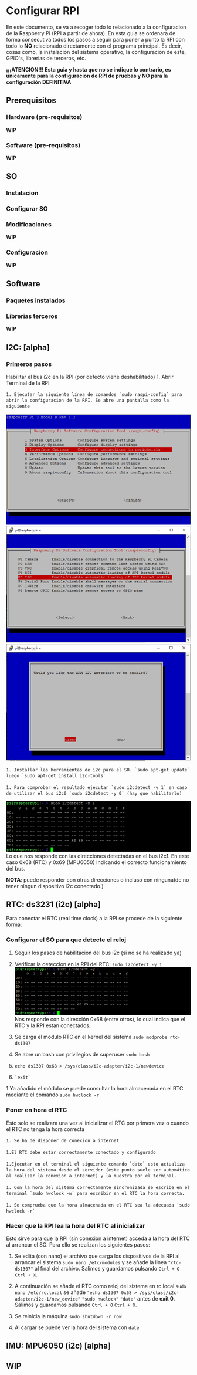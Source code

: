 # Configurar RPI
En este documento, se va a recoger todo lo relacionado a la configuracion de la Raspberry Pi (RPI a partir de ahora). En esta guia se ordenara de forma consecutiva todos los pasos a seguir para poner a punto la RPI con todo lo **NO** relacionado directamente con el programa principal.
Es decir, cosas como, la instalacion del sistema operativo, la configuracion de este, GPIO's, librerias de terceros, etc.

**¡¡¡ATENCION!!! Esta guia y hasta que no se indique lo contrario, es únicamente para la configuracion de RPI de pruebas y NO para la configuración DEFINITIVA**

## Prerequisitos

  ### Hardware (pre-requisitos)  
  
**WIP**
    
  ### Software (pre-requisitos)
  
**WIP**
  
## SO

  ### Instalacion
  ### Configurar SO
  ### Modificaciones
  
**WIP**
    
  ### Configuracion
  
**WIP**

## Software

  ### Paquetes instalados
  ### Librerias terceros
**WIP**  

## I2C: [alpha]
  ### Primeros pasos
  Habilitar el bus i2c en la RPI (por defecto viene deshabilitado)
    1. Abrir Terminal de la RPI
    
    1. Ejecutar la siguiente línea de comandos `sudo raspi-config` para abrir la configuracion de la RPI. Se abre una pantalla como la siguiente
![Raspi-Config](/_Dump_Files/img/RASPICONFIG.PNG)
![I2C](/_Dump_Files/img/RASPICONFIG-I2C.PNG)
![I2C-ENA](/_Dump_Files/img/RASPICONFIG-I2C-ENA.PNG)        
   
    1. Installar las herramientas de i2c para el SO. `sudo apt-get update` luego `sudo apt-get install i2c-tools`
    
    1. Para comprobar el resultado ejecutar `sudo i2cdetect -y 1` en caso de utilizar el bus i2c0 `sudo i2cdetect -y 0` (hay que habilitarlo) 
![Addresses](/_Dump_Files/img/i2cdetect-example.PNG)
Lo que nos responde con las direcciones detectadas en el bus i2c1. En este caso 0x68 (RTC) y 0x69 (MPU6050)
Indicando el correcto funcionamiento del bus. 

**NOTA**: puede responder con otras direcciones o incluso con ninguna(de no tener ningun dispositivo i2c conectado.)

## RTC: ds3231 (i2c) [alpha]
  Para conectar el RTC (real time clock) a la RPI se procede de la siguiente forma:
  ### Configurar el SO para que detecte el reloj
   
   1. Seguir los pasos de habilitacion del bus i2c (si no se ha realizado ya)
    
   1. Verificar la deteccion en la RPI del RTC:
        `sudo i2cdetect -y 1`
![Addresses](/_Dump_Files/img/i2cdetect-example.PNG)
      Nos responde con la dirección 0x68 (entre otros), lo cual indica que el RTC y la RPI estan conectados.
   1. Se carga el modulo RTC en el kernel del sistema
    `sudo modprobe rtc-ds1307`
    
   1. Se abre un bash con privilegios de superuser
    `sudo bash`
    
   1. `echo ds1307 0x68 > /sys/class/i2c-adapter/i2c-1/newdevice`
   
   1.     `exit`
        
   1 Ya añadido el módulo se puede consultar la hora almacenada en el RTC mediante el comando 
    `sudo hwclock -r`
  
  ### Poner en hora el RTC
  Esto solo se realizara una vez al inicializar el RTC por primera vez o cuando el RTC no tenga la hora correcta
    
    1. Se ha de disponer de conexion a internet
    
    1.El RTC debe estar correctamente conectado y configurado
    
    1.Ejecutar en el terminal el siguiente comando `date` esto actualiza la hora del sistema desde el servidor (este punto suele ser automático al realizar la conexion a internet) y la muestra por el terminal.
    
    1. Con la hora del sistema correctamente sincronizada se escribe en el terminal `sudo hwclock -w` para escribir en el RTC la hora correcta.
    
    1. Se comprueba que la hora almacenada en el RTC sea la adecuada `sudo hwclock -r`
    
   ### Hacer que la RPI lea la hora del RTC al inicializar
   Esto sirve para que la RPI (sin conexion a internet) acceda a la hora del RTC al arrancar el SO. Para ello se realizan los siguientes pasos:
   
   1. Se edita (con nano) el archivo que carga los dispositivos de la RPI al arrancar el sistema
   `sudo nano /etc/modules`
   y se añade la linea `"rtc-ds1307"` al final del archivo. Salimos y guardamos pulsando `Ctrl + O` `Ctrl + X`.
   
   1. A continuación se añade el RTC como reloj del sistema en rc.local
   `sudo nano /etc/rc.local`
   se añade `"echo ds1307 0x68 > /sys/class/i2c-adapter/i2c-1/new_device"`
   `"sudo hwclock"`
   `"date"`
   antes de **exit 0**. Salimos y guardamos pulsando `Ctrl + O` `Ctrl + X`.
   
   1. Se reinicia la máquina `sudo shutdown -r now`
   
   1. Al cargar se puede ver la hora del sistema con `date`
   

    
## IMU: MPU6050 (i2c) [alpha]



## **WIP**

